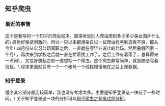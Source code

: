 ## 知乎爬虫

### 最近的事情

这个是我写的一个知乎的爬虫程序。原来听说别人爬虫爬到多少多少美女图片什么的\\
感觉好像挺刺激的。所以一只以来都想亲自试一试爬虫程序到底爽不爽，那从今年\\
四月份从实习公司离职之后，一直就在写毕业设计的代码。然后暑假回家一个月\\
，再次来到学校之后就一直在忙着找工作了。之后工作有着落了，总算得来一点闲\\
，又恰好想起之前一直想写一个爬虫。这个爬虫非常简单，就是随便写着玩玩。\\
程序里面就只有一个一个帐号一个线程慢慢地在之后上爬数据。

### 知乎登录

程序其它部分都比较简单，我也没有考虑太多。主要是知乎登录这一块花了一些时间。\\
关于知乎登录这一块的分析可以[知乎爬虫之登录过程分析](http://zhangxl.me/%E6%8A%80%E6%9C%AF/2016/11/04/%E7%9F%A5%E4%B9%8E%E7%88%AC%E8%99%AB%E4%B9%8B%E7%99%BB%E5%BD%95%E8%BF%87%E7%A8%8B%E5%88%86%E6%9E%90.html)。